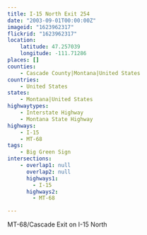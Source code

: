 ```yaml
---
title: I-15 North Exit 254
date: "2003-09-01T00:00:00Z"
imageid: "1623962317"
flickrid: "1623962317"
location:
    latitude: 47.257039
    longitude: -111.71286
places: []
counties:
    - Cascade County|Montana|United States
countries:
    - United States
states:
    - Montana|United States
highwaytypes:
    - Interstate Highway
    - Montana State Highway
highways:
    - I-15
    - MT-68
tags:
    - Big Green Sign
intersections:
    - overlap1: null
      overlap2: null
      highways1:
        - I-15
      highways2:
        - MT-68

---
```

MT-68/Cascade Exit on I-15 North